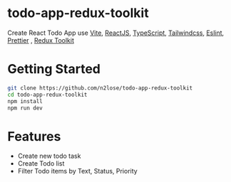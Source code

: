 # todo-app-redux-toolkit
Create React Todo App use [Vite](https://vitejs.dev), [ReactJS](https://reactjs.org), [TypeScript](https://www.typescriptlang.org), [Tailwindcss](https://tailwindcss.com), [Eslint](https://eslint.org), [Prettier](https://prettier.io) , [Redux Toolkit](https://redux-toolkit.js.org/) 

# Getting Started
```bash
git clone https://github.com/n2lose/todo-app-redux-toolkit
cd todo-app-redux-toolkit
npm install
npm run dev
```

# Features
- Create new todo task
- Create Todo list
- Filter Todo items by Text, Status, Priority
